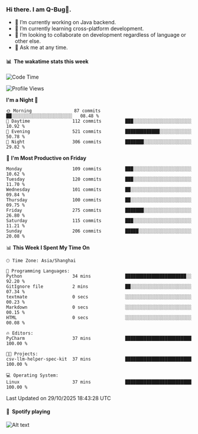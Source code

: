 ### Hi there. I am Q-Bug🐞.

- 🔭 I’m currently working on Java backend.
- 🌱 I’m currently learning cross-platform development.
- 👯 I’m looking to collaborate on development regardless of language or other else.
- 💬 Ask me at any time.

#### 📊 &nbsp;**The wakatime stats this week**  
<!--START_SECTION:waka-->
![Code Time](http://img.shields.io/badge/Code%20Time-369%20hrs%2024%20mins-blue)

![Profile Views](http://img.shields.io/badge/Profile%20Views-0-blue)

**I'm a Night 🦉** 

```text
🌞 Morning                87 commits          ██░░░░░░░░░░░░░░░░░░░░░░░   08.48 % 
🌆 Daytime                112 commits         ███░░░░░░░░░░░░░░░░░░░░░░   10.92 % 
🌃 Evening                521 commits         █████████████░░░░░░░░░░░░   50.78 % 
🌙 Night                  306 commits         ███████░░░░░░░░░░░░░░░░░░   29.82 % 
```
📅 **I'm Most Productive on Friday** 

```text
Monday                   109 commits         ███░░░░░░░░░░░░░░░░░░░░░░   10.62 % 
Tuesday                  120 commits         ███░░░░░░░░░░░░░░░░░░░░░░   11.70 % 
Wednesday                101 commits         ██░░░░░░░░░░░░░░░░░░░░░░░   09.84 % 
Thursday                 100 commits         ██░░░░░░░░░░░░░░░░░░░░░░░   09.75 % 
Friday                   275 commits         ███████░░░░░░░░░░░░░░░░░░   26.80 % 
Saturday                 115 commits         ███░░░░░░░░░░░░░░░░░░░░░░   11.21 % 
Sunday                   206 commits         █████░░░░░░░░░░░░░░░░░░░░   20.08 % 
```


📊 **This Week I Spent My Time On** 

```text
🕑︎ Time Zone: Asia/Shanghai

💬 Programming Languages: 
Python                   34 mins             ███████████████████████░░   92.20 % 
GitIgnore file           2 mins              ██░░░░░░░░░░░░░░░░░░░░░░░   07.34 % 
textmate                 0 secs              ░░░░░░░░░░░░░░░░░░░░░░░░░   00.23 % 
Markdown                 0 secs              ░░░░░░░░░░░░░░░░░░░░░░░░░   00.15 % 
HTML                     0 secs              ░░░░░░░░░░░░░░░░░░░░░░░░░   00.08 % 

🔥 Editors: 
PyCharm                  37 mins             █████████████████████████   100.00 % 

🐱‍💻 Projects: 
csv-llm-helper-spec-kit  37 mins             █████████████████████████   100.00 % 

💻 Operating System: 
Linux                    37 mins             █████████████████████████   100.00 % 
```


 Last Updated on 29/10/2025 18:43:28 UTC
<!--END_SECTION:waka-->

#### 🎵 &nbsp;**Spotify playing**  
![Alt text](https://spotify-recently-played-readme.vercel.app/api?user=e5y1o4x7kdt9kf2blu4wvmb4s&unique={true|1|on|yes})
